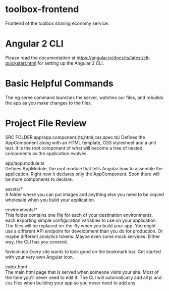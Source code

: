 # toolbox-frontend
Frontend of the toolbox sharing economy service.

# Angular 2 CLI
Please read the documentation at https://angular.io/docs/ts/latest/cli-quickstart.html for setting up the Angular 2 CLI.

# Basic Helpful Commands
The ng serve command launches the server, watches our files, and rebuilds the app as you make changes to the files.

# Project File Review
SRC FOLDER
app/app.component.{ts,html,css,spec.ts}
Defines the AppComponent along with an HTML template, CSS stylesheet and a unit test. It is the root component of what will become a tree of nested components as the application evolves.

app/app.module.ts	
Defines AppModule, the root module that tells Angular how to assemble the application. Right now it declares only the AppComponent. Soon there will be more components to declare.

assets/*	
A folder where you can put images and anything else you need to be copied wholesale when you build your application.

environments/*	
This folder contains one file for each of your destination environments, each exporting simple configuration variables to use on your application. The files will be replaced on-the-fly when you build your app. You might use a different API endpoint for development than you do for production. Or maybe different analytics tokens. Maybe even some mock services. Either way, the CLI has you covered.

favicon.ico	
Every site wants to look good on the bookmark bar. Get started with your very own Angular icon.

index.html	
The main html page that is served when someone visits your site. Most of the time you'll never need to edit it. The CLI will automatically add all js and css files when building your app so you never need to add any <script> or <link> tags here manually.

main.ts	
The main entry point for your app. Compiles the application with the JiT compiler and bootstraps the application to run in the browser. You can also use the AoT compiler without changing any code by passing on --aot to ng build or ng serve.

polyfills.ts	
Different browsers have different levels of support of the web standards. Polyfills help normalize those differences. You should be pretty safe with core-js and zone.js, but be sure to check out the Browser Support guide for more information.

styles.css	
Your global styles go here. Most of the time you'll want to have local styles in your components for easier maintenance, but styles that affect all of your app need to be in a central place.

test.ts	
This is the main entry point for your unit tests. It has some custom configuration that might be unfamiliar, but it's not something you'll need to edit.

tsconfig.json	
Configuration for the TypeScript compiler.

ROOT FOLDER
e2e/*	
Inside e2e/ live the End-to-End tests. They shouldn't be inside src/ because e2e tests are really a separate app that just so happens to test your main app. That's why it they even have their own tsconfig.json.

node_modules/...	
Node.js creates this folder and puts all third party modules listed in package.json inside of it.

.editorconfig	
Simple configuration for your editor to make sure everyone that uses your project has the same basic configuration. Most editors support an .editorconfig file. See http://editorconfig.org for more information.

.gitignore	
Git configuration to make sure autogenerated files are not commited to source control.

angular-cli.json	
Configuration for Angular-CLI. In this file you can set several defaults and also configure what files are included when your project is build. Check out the official documentation if you want to know more.

karma.conf.js	
Unit test configuration for the Karma test runner, used when running ng test.

package.json	
npm configuration listing the third party packages your project uses. You can also add your own custom scripts here.

protractor.conf.js	
End-to-end test configuration for Protractor, used when running ng e2e.

README.md	
Basic documentation for your project, pre-filled with CLI command information. Make sure to enhance it with project documentation so that anyone checking out the repo can build your app! You are here.

tslint.json	
Linting configuration for TSLint together with Codelyzer, used when running ng lint. Linting helps keep your code style consistent.
